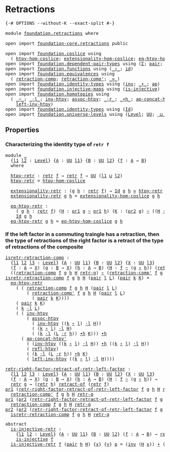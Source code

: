 # Retractions

<pre class="Agda"><a id="24" class="Symbol">{-#</a> <a id="28" class="Keyword">OPTIONS</a> <a id="36" class="Pragma">--without-K</a> <a id="48" class="Pragma">--exact-split</a> <a id="62" class="Symbol">#-}</a>

<a id="67" class="Keyword">module</a> <a id="74" href="foundation.retractions.html" class="Module">foundation.retractions</a> <a id="97" class="Keyword">where</a>

<a id="104" class="Keyword">open</a> <a id="109" class="Keyword">import</a> <a id="116" href="foundation-core.retractions.html" class="Module">foundation-core.retractions</a> <a id="144" class="Keyword">public</a>

<a id="152" class="Keyword">open</a> <a id="157" class="Keyword">import</a> <a id="164" href="foundation.coslice.html" class="Module">foundation.coslice</a> <a id="183" class="Keyword">using</a>
  <a id="191" class="Symbol">(</a> <a id="193" href="foundation.coslice.html#1374" class="Function">htpy-hom-coslice</a><a id="209" class="Symbol">;</a> <a id="211" href="foundation.coslice.html#1605" class="Function">extensionality-hom-coslice</a><a id="237" class="Symbol">;</a> <a id="239" href="foundation.coslice.html#1936" class="Function">eq-htpy-hom-coslice</a><a id="258" class="Symbol">)</a>
<a id="260" class="Keyword">open</a> <a id="265" class="Keyword">import</a> <a id="272" href="foundation.dependent-pair-types.html" class="Module">foundation.dependent-pair-types</a> <a id="304" class="Keyword">using</a> <a id="310" class="Symbol">(</a><a id="311" href="foundation-core.dependent-pair-types.html#502" class="Record">Σ</a><a id="312" class="Symbol">;</a> <a id="314" href="foundation-core.dependent-pair-types.html#575" class="InductiveConstructor">pair</a><a id="318" class="Symbol">;</a> <a id="320" href="foundation-core.dependent-pair-types.html#592" class="Field">pr1</a><a id="323" class="Symbol">;</a> <a id="325" href="foundation-core.dependent-pair-types.html#604" class="Field">pr2</a><a id="328" class="Symbol">)</a>
<a id="330" class="Keyword">open</a> <a id="335" class="Keyword">import</a> <a id="342" href="foundation.functions.html" class="Module">foundation.functions</a> <a id="363" class="Keyword">using</a> <a id="369" class="Symbol">(</a><a id="370" href="foundation-core.functions.html#407" class="Function Operator">_∘_</a><a id="373" class="Symbol">;</a> <a id="375" href="foundation-core.functions.html#309" class="Function">id</a><a id="377" class="Symbol">)</a>
<a id="379" class="Keyword">open</a> <a id="384" class="Keyword">import</a> <a id="391" href="foundation.equivalences.html" class="Module">foundation.equivalences</a> <a id="415" class="Keyword">using</a>
  <a id="423" class="Symbol">(</a> <a id="425" href="foundation-core.equivalences.html#6713" class="Function">retraction-comp</a><a id="440" class="Symbol">;</a> <a id="442" href="foundation-core.equivalences.html#6907" class="Function">retraction-comp&#39;</a><a id="458" class="Symbol">;</a> <a id="460" href="foundation-core.equivalences.html#1607" class="Function Operator">_≃_</a><a id="463" class="Symbol">)</a>
<a id="465" class="Keyword">open</a> <a id="470" class="Keyword">import</a> <a id="477" href="foundation.identity-types.html" class="Module">foundation.identity-types</a> <a id="503" class="Keyword">using</a> <a id="509" class="Symbol">(</a><a id="510" href="foundation-core.identity-types.html#1552" class="Function">inv</a><a id="513" class="Symbol">;</a> <a id="515" href="foundation-core.identity-types.html#1239" class="Function Operator">_∙_</a><a id="518" class="Symbol">;</a> <a id="520" href="foundation-core.identity-types.html#2853" class="Function">ap</a><a id="522" class="Symbol">)</a>
<a id="524" class="Keyword">open</a> <a id="529" class="Keyword">import</a> <a id="536" href="foundation.injective-maps.html" class="Module">foundation.injective-maps</a> <a id="562" class="Keyword">using</a> <a id="568" class="Symbol">(</a><a id="569" href="foundation.injective-maps.html#1295" class="Function">is-injective</a><a id="581" class="Symbol">)</a>
<a id="583" class="Keyword">open</a> <a id="588" class="Keyword">import</a> <a id="595" href="foundation.homotopies.html" class="Module">foundation.homotopies</a> <a id="617" class="Keyword">using</a>
  <a id="625" class="Symbol">(</a> <a id="627" href="foundation-core.homotopies.html#545" class="Function Operator">_~_</a><a id="630" class="Symbol">;</a> <a id="632" href="foundation-core.homotopies.html#1846" class="Function Operator">_·l_</a><a id="636" class="Symbol">;</a> <a id="638" href="foundation-core.homotopies.html#967" class="Function">inv-htpy</a><a id="646" class="Symbol">;</a> <a id="648" href="foundation-core.homotopies.html#2154" class="Function">assoc-htpy</a><a id="658" class="Symbol">;</a> <a id="660" href="foundation-core.homotopies.html#2052" class="Function Operator">_·r_</a><a id="664" class="Symbol">;</a> <a id="666" href="foundation-core.homotopies.html#1136" class="Function Operator">_∙h_</a><a id="670" class="Symbol">;</a> <a id="672" href="foundation.homotopies.html#2187" class="Function">ap-concat-htpy&#39;</a><a id="687" class="Symbol">;</a> <a id="689" href="foundation-core.homotopies.html#710" class="Function">refl-htpy</a><a id="698" class="Symbol">;</a>
    <a id="704" href="foundation-core.homotopies.html#2749" class="Function">left-inv-htpy</a><a id="717" class="Symbol">)</a>
<a id="719" class="Keyword">open</a> <a id="724" class="Keyword">import</a> <a id="731" href="foundation.identity-types.html" class="Module">foundation.identity-types</a> <a id="757" class="Keyword">using</a> <a id="763" class="Symbol">(</a><a id="764" href="foundation-core.identity-types.html#641" class="Datatype">Id</a><a id="766" class="Symbol">)</a>
<a id="768" class="Keyword">open</a> <a id="773" class="Keyword">import</a> <a id="780" href="foundation.universe-levels.html" class="Module">foundation.universe-levels</a> <a id="807" class="Keyword">using</a> <a id="813" class="Symbol">(</a><a id="814" href="Agda.Primitive.html#597" class="Postulate">Level</a><a id="819" class="Symbol">;</a> <a id="821" href="foundation-core.universe-levels.html#222" class="Primitive">UU</a><a id="823" class="Symbol">;</a> <a id="825" href="Agda.Primitive.html#810" class="Primitive Operator">_⊔_</a><a id="828" class="Symbol">)</a>
</pre>
## Properties

### Characterizing the identity type of `retr f`

<pre class="Agda"><a id="908" class="Keyword">module</a> <a id="915" href="foundation.retractions.html#915" class="Module">_</a>
  <a id="919" class="Symbol">{</a><a id="920" href="foundation.retractions.html#920" class="Bound">l1</a> <a id="923" href="foundation.retractions.html#923" class="Bound">l2</a> <a id="926" class="Symbol">:</a> <a id="928" href="Agda.Primitive.html#597" class="Postulate">Level</a><a id="933" class="Symbol">}</a> <a id="935" class="Symbol">{</a><a id="936" href="foundation.retractions.html#936" class="Bound">A</a> <a id="938" class="Symbol">:</a> <a id="940" href="foundation-core.universe-levels.html#222" class="Primitive">UU</a> <a id="943" href="foundation.retractions.html#920" class="Bound">l1</a><a id="945" class="Symbol">}</a> <a id="947" class="Symbol">{</a><a id="948" href="foundation.retractions.html#948" class="Bound">B</a> <a id="950" class="Symbol">:</a> <a id="952" href="foundation-core.universe-levels.html#222" class="Primitive">UU</a> <a id="955" href="foundation.retractions.html#923" class="Bound">l2</a><a id="957" class="Symbol">}</a> <a id="959" class="Symbol">{</a><a id="960" href="foundation.retractions.html#960" class="Bound">f</a> <a id="962" class="Symbol">:</a> <a id="964" href="foundation.retractions.html#936" class="Bound">A</a> <a id="966" class="Symbol">→</a> <a id="968" href="foundation.retractions.html#948" class="Bound">B</a><a id="969" class="Symbol">}</a>
  <a id="973" class="Keyword">where</a>
  
  <a id="984" href="foundation.retractions.html#984" class="Function">htpy-retr</a> <a id="994" class="Symbol">:</a> <a id="996" href="foundation-core.retractions.html#593" class="Function">retr</a> <a id="1001" href="foundation.retractions.html#960" class="Bound">f</a> <a id="1003" class="Symbol">→</a> <a id="1005" href="foundation-core.retractions.html#593" class="Function">retr</a> <a id="1010" href="foundation.retractions.html#960" class="Bound">f</a> <a id="1012" class="Symbol">→</a> <a id="1014" href="foundation-core.universe-levels.html#222" class="Primitive">UU</a> <a id="1017" class="Symbol">(</a><a id="1018" href="foundation.retractions.html#920" class="Bound">l1</a> <a id="1021" href="Agda.Primitive.html#810" class="Primitive Operator">⊔</a> <a id="1023" href="foundation.retractions.html#923" class="Bound">l2</a><a id="1025" class="Symbol">)</a>
  <a id="1029" href="foundation.retractions.html#984" class="Function">htpy-retr</a> <a id="1039" class="Symbol">=</a> <a id="1041" href="foundation.coslice.html#1374" class="Function">htpy-hom-coslice</a>

  <a id="1061" href="foundation.retractions.html#1061" class="Function">extensionality-retr</a> <a id="1081" class="Symbol">:</a> <a id="1083" class="Symbol">(</a><a id="1084" href="foundation.retractions.html#1084" class="Bound">g</a> <a id="1086" href="foundation.retractions.html#1086" class="Bound">h</a> <a id="1088" class="Symbol">:</a> <a id="1090" href="foundation-core.retractions.html#593" class="Function">retr</a> <a id="1095" href="foundation.retractions.html#960" class="Bound">f</a><a id="1096" class="Symbol">)</a> <a id="1098" class="Symbol">→</a> <a id="1100" href="foundation-core.identity-types.html#641" class="Datatype">Id</a> <a id="1103" href="foundation.retractions.html#1084" class="Bound">g</a> <a id="1105" href="foundation.retractions.html#1086" class="Bound">h</a> <a id="1107" href="foundation-core.equivalences.html#1607" class="Function Operator">≃</a> <a id="1109" href="foundation.retractions.html#984" class="Function">htpy-retr</a> <a id="1119" href="foundation.retractions.html#1084" class="Bound">g</a> <a id="1121" href="foundation.retractions.html#1086" class="Bound">h</a>
  <a id="1125" href="foundation.retractions.html#1061" class="Function">extensionality-retr</a> <a id="1145" href="foundation.retractions.html#1145" class="Bound">g</a> <a id="1147" href="foundation.retractions.html#1147" class="Bound">h</a> <a id="1149" class="Symbol">=</a> <a id="1151" href="foundation.coslice.html#1605" class="Function">extensionality-hom-coslice</a> <a id="1178" href="foundation.retractions.html#1145" class="Bound">g</a> <a id="1180" href="foundation.retractions.html#1147" class="Bound">h</a>

  <a id="1185" href="foundation.retractions.html#1185" class="Function">eq-htpy-retr</a> <a id="1198" class="Symbol">:</a>
    <a id="1204" class="Symbol">(</a> <a id="1206" href="foundation.retractions.html#1206" class="Bound">g</a> <a id="1208" href="foundation.retractions.html#1208" class="Bound">h</a> <a id="1210" class="Symbol">:</a> <a id="1212" href="foundation-core.retractions.html#593" class="Function">retr</a> <a id="1217" href="foundation.retractions.html#960" class="Bound">f</a><a id="1218" class="Symbol">)</a> <a id="1220" class="Symbol">(</a><a id="1221" href="foundation.retractions.html#1221" class="Bound">H</a> <a id="1223" class="Symbol">:</a> <a id="1225" href="foundation-core.dependent-pair-types.html#592" class="Field">pr1</a> <a id="1229" href="foundation.retractions.html#1206" class="Bound">g</a> <a id="1231" href="foundation-core.homotopies.html#545" class="Function Operator">~</a> <a id="1233" href="foundation-core.dependent-pair-types.html#592" class="Field">pr1</a> <a id="1237" href="foundation.retractions.html#1208" class="Bound">h</a><a id="1238" class="Symbol">)</a> <a id="1240" class="Symbol">(</a><a id="1241" href="foundation.retractions.html#1241" class="Bound">K</a> <a id="1243" class="Symbol">:</a> <a id="1245" class="Symbol">(</a><a id="1246" href="foundation-core.dependent-pair-types.html#604" class="Field">pr2</a> <a id="1250" href="foundation.retractions.html#1206" class="Bound">g</a><a id="1251" class="Symbol">)</a> <a id="1253" href="foundation-core.homotopies.html#545" class="Function Operator">~</a> <a id="1255" class="Symbol">((</a><a id="1257" href="foundation.retractions.html#1221" class="Bound">H</a> <a id="1259" href="foundation-core.homotopies.html#2052" class="Function Operator">·r</a> <a id="1262" href="foundation.retractions.html#960" class="Bound">f</a><a id="1263" class="Symbol">)</a> <a id="1265" href="foundation-core.homotopies.html#1136" class="Function Operator">∙h</a> <a id="1268" href="foundation-core.dependent-pair-types.html#604" class="Field">pr2</a> <a id="1272" href="foundation.retractions.html#1208" class="Bound">h</a><a id="1273" class="Symbol">))</a> <a id="1276" class="Symbol">→</a>
    <a id="1282" href="foundation-core.identity-types.html#641" class="Datatype">Id</a> <a id="1285" href="foundation.retractions.html#1206" class="Bound">g</a> <a id="1287" href="foundation.retractions.html#1208" class="Bound">h</a>
  <a id="1291" href="foundation.retractions.html#1185" class="Function">eq-htpy-retr</a> <a id="1304" href="foundation.retractions.html#1304" class="Bound">g</a> <a id="1306" href="foundation.retractions.html#1306" class="Bound">h</a> <a id="1308" class="Symbol">=</a> <a id="1310" href="foundation.coslice.html#1936" class="Function">eq-htpy-hom-coslice</a> <a id="1330" href="foundation.retractions.html#1304" class="Bound">g</a> <a id="1332" href="foundation.retractions.html#1306" class="Bound">h</a> 
</pre>
### If the left factor in a commuting traingle has a retraction, then the type of retractions of the right factor is a retract of the type of retractions of the composite

<pre class="Agda"><a id="isretr-retraction-comp"></a><a id="1520" href="foundation.retractions.html#1520" class="Function">isretr-retraction-comp</a> <a id="1543" class="Symbol">:</a>
  <a id="1547" class="Symbol">{</a><a id="1548" href="foundation.retractions.html#1548" class="Bound">l1</a> <a id="1551" href="foundation.retractions.html#1551" class="Bound">l2</a> <a id="1554" href="foundation.retractions.html#1554" class="Bound">l3</a> <a id="1557" class="Symbol">:</a> <a id="1559" href="Agda.Primitive.html#597" class="Postulate">Level</a><a id="1564" class="Symbol">}</a> <a id="1566" class="Symbol">{</a><a id="1567" href="foundation.retractions.html#1567" class="Bound">A</a> <a id="1569" class="Symbol">:</a> <a id="1571" href="foundation-core.universe-levels.html#222" class="Primitive">UU</a> <a id="1574" href="foundation.retractions.html#1548" class="Bound">l1</a><a id="1576" class="Symbol">}</a> <a id="1578" class="Symbol">{</a><a id="1579" href="foundation.retractions.html#1579" class="Bound">B</a> <a id="1581" class="Symbol">:</a> <a id="1583" href="foundation-core.universe-levels.html#222" class="Primitive">UU</a> <a id="1586" href="foundation.retractions.html#1551" class="Bound">l2</a><a id="1588" class="Symbol">}</a> <a id="1590" class="Symbol">{</a><a id="1591" href="foundation.retractions.html#1591" class="Bound">X</a> <a id="1593" class="Symbol">:</a> <a id="1595" href="foundation-core.universe-levels.html#222" class="Primitive">UU</a> <a id="1598" href="foundation.retractions.html#1554" class="Bound">l3</a><a id="1600" class="Symbol">}</a>
  <a id="1604" class="Symbol">(</a><a id="1605" href="foundation.retractions.html#1605" class="Bound">f</a> <a id="1607" class="Symbol">:</a> <a id="1609" href="foundation.retractions.html#1567" class="Bound">A</a> <a id="1611" class="Symbol">→</a> <a id="1613" href="foundation.retractions.html#1591" class="Bound">X</a><a id="1614" class="Symbol">)</a> <a id="1616" class="Symbol">(</a><a id="1617" href="foundation.retractions.html#1617" class="Bound">g</a> <a id="1619" class="Symbol">:</a> <a id="1621" href="foundation.retractions.html#1579" class="Bound">B</a> <a id="1623" class="Symbol">→</a> <a id="1625" href="foundation.retractions.html#1591" class="Bound">X</a><a id="1626" class="Symbol">)</a> <a id="1628" class="Symbol">(</a><a id="1629" href="foundation.retractions.html#1629" class="Bound">h</a> <a id="1631" class="Symbol">:</a> <a id="1633" href="foundation.retractions.html#1567" class="Bound">A</a> <a id="1635" class="Symbol">→</a> <a id="1637" href="foundation.retractions.html#1579" class="Bound">B</a><a id="1638" class="Symbol">)</a> <a id="1640" class="Symbol">(</a><a id="1641" href="foundation.retractions.html#1641" class="Bound">H</a> <a id="1643" class="Symbol">:</a> <a id="1645" href="foundation.retractions.html#1605" class="Bound">f</a> <a id="1647" href="foundation-core.homotopies.html#545" class="Function Operator">~</a> <a id="1649" class="Symbol">(</a><a id="1650" href="foundation.retractions.html#1617" class="Bound">g</a> <a id="1652" href="foundation-core.functions.html#407" class="Function Operator">∘</a> <a id="1654" href="foundation.retractions.html#1629" class="Bound">h</a><a id="1655" class="Symbol">))</a> <a id="1658" class="Symbol">(</a><a id="1659" href="foundation.retractions.html#1659" class="Bound">retr-g</a> <a id="1666" class="Symbol">:</a> <a id="1668" href="foundation-core.retractions.html#593" class="Function">retr</a> <a id="1673" href="foundation.retractions.html#1617" class="Bound">g</a><a id="1674" class="Symbol">)</a> <a id="1676" class="Symbol">→</a>
  <a id="1680" class="Symbol">((</a><a id="1682" href="foundation-core.equivalences.html#6713" class="Function">retraction-comp</a> <a id="1698" href="foundation.retractions.html#1605" class="Bound">f</a> <a id="1700" href="foundation.retractions.html#1617" class="Bound">g</a> <a id="1702" href="foundation.retractions.html#1629" class="Bound">h</a> <a id="1704" href="foundation.retractions.html#1641" class="Bound">H</a> <a id="1706" href="foundation.retractions.html#1659" class="Bound">retr-g</a><a id="1712" class="Symbol">)</a> <a id="1714" href="foundation-core.functions.html#407" class="Function Operator">∘</a> <a id="1716" class="Symbol">(</a><a id="1717" href="foundation-core.equivalences.html#6907" class="Function">retraction-comp&#39;</a> <a id="1734" href="foundation.retractions.html#1605" class="Bound">f</a> <a id="1736" href="foundation.retractions.html#1617" class="Bound">g</a> <a id="1738" href="foundation.retractions.html#1629" class="Bound">h</a> <a id="1740" href="foundation.retractions.html#1641" class="Bound">H</a> <a id="1742" href="foundation.retractions.html#1659" class="Bound">retr-g</a><a id="1748" class="Symbol">))</a> <a id="1751" href="foundation-core.homotopies.html#545" class="Function Operator">~</a> <a id="1753" href="foundation-core.functions.html#309" class="Function">id</a>
<a id="1756" href="foundation.retractions.html#1520" class="Function">isretr-retraction-comp</a> <a id="1779" href="foundation.retractions.html#1779" class="Bound">f</a> <a id="1781" href="foundation.retractions.html#1781" class="Bound">g</a> <a id="1783" href="foundation.retractions.html#1783" class="Bound">h</a> <a id="1785" href="foundation.retractions.html#1785" class="Bound">H</a> <a id="1787" class="Symbol">(</a><a id="1788" href="foundation-core.dependent-pair-types.html#575" class="InductiveConstructor">pair</a> <a id="1793" href="foundation.retractions.html#1793" class="Bound">l</a> <a id="1795" href="foundation.retractions.html#1795" class="Bound">L</a><a id="1796" class="Symbol">)</a> <a id="1798" class="Symbol">(</a><a id="1799" href="foundation-core.dependent-pair-types.html#575" class="InductiveConstructor">pair</a> <a id="1804" href="foundation.retractions.html#1804" class="Bound">k</a> <a id="1806" href="foundation.retractions.html#1806" class="Bound">K</a><a id="1807" class="Symbol">)</a> <a id="1809" class="Symbol">=</a>
  <a id="1813" href="foundation.retractions.html#1185" class="Function">eq-htpy-retr</a>
    <a id="1830" class="Symbol">(</a> <a id="1832" class="Symbol">(</a> <a id="1834" href="foundation-core.equivalences.html#6713" class="Function">retraction-comp</a> <a id="1850" href="foundation.retractions.html#1779" class="Bound">f</a> <a id="1852" href="foundation.retractions.html#1781" class="Bound">g</a> <a id="1854" href="foundation.retractions.html#1783" class="Bound">h</a> <a id="1856" href="foundation.retractions.html#1785" class="Bound">H</a> <a id="1858" class="Symbol">(</a><a id="1859" href="foundation-core.dependent-pair-types.html#575" class="InductiveConstructor">pair</a> <a id="1864" href="foundation.retractions.html#1793" class="Bound">l</a> <a id="1866" href="foundation.retractions.html#1795" class="Bound">L</a><a id="1867" class="Symbol">)</a>
        <a id="1877" class="Symbol">(</a> <a id="1879" href="foundation-core.equivalences.html#6907" class="Function">retraction-comp&#39;</a> <a id="1896" href="foundation.retractions.html#1779" class="Bound">f</a> <a id="1898" href="foundation.retractions.html#1781" class="Bound">g</a> <a id="1900" href="foundation.retractions.html#1783" class="Bound">h</a> <a id="1902" href="foundation.retractions.html#1785" class="Bound">H</a> <a id="1904" class="Symbol">(</a><a id="1905" href="foundation-core.dependent-pair-types.html#575" class="InductiveConstructor">pair</a> <a id="1910" href="foundation.retractions.html#1793" class="Bound">l</a> <a id="1912" href="foundation.retractions.html#1795" class="Bound">L</a><a id="1913" class="Symbol">)</a>
          <a id="1925" class="Symbol">(</a> <a id="1927" href="foundation-core.dependent-pair-types.html#575" class="InductiveConstructor">pair</a> <a id="1932" href="foundation.retractions.html#1804" class="Bound">k</a> <a id="1934" href="foundation.retractions.html#1806" class="Bound">K</a><a id="1935" class="Symbol">))))</a>
    <a id="1944" class="Symbol">(</a> <a id="1946" href="foundation-core.dependent-pair-types.html#575" class="InductiveConstructor">pair</a> <a id="1951" href="foundation.retractions.html#1804" class="Bound">k</a> <a id="1953" href="foundation.retractions.html#1806" class="Bound">K</a><a id="1954" class="Symbol">)</a>
    <a id="1960" class="Symbol">(</a> <a id="1962" href="foundation.retractions.html#1804" class="Bound">k</a> <a id="1964" href="foundation-core.homotopies.html#1846" class="Function Operator">·l</a> <a id="1967" href="foundation.retractions.html#1795" class="Bound">L</a><a id="1968" class="Symbol">)</a>
    <a id="1974" class="Symbol">(</a> <a id="1976" class="Symbol">(</a> <a id="1978" href="foundation-core.homotopies.html#967" class="Function">inv-htpy</a>
        <a id="1995" class="Symbol">(</a> <a id="1997" href="foundation-core.homotopies.html#2154" class="Function">assoc-htpy</a>
          <a id="2018" class="Symbol">(</a> <a id="2020" href="foundation-core.homotopies.html#967" class="Function">inv-htpy</a> <a id="2029" class="Symbol">((</a><a id="2031" href="foundation.retractions.html#1804" class="Bound">k</a> <a id="2033" href="foundation-core.functions.html#407" class="Function Operator">∘</a> <a id="2035" href="foundation.retractions.html#1793" class="Bound">l</a><a id="2036" class="Symbol">)</a> <a id="2038" href="foundation-core.homotopies.html#1846" class="Function Operator">·l</a> <a id="2041" href="foundation.retractions.html#1785" class="Bound">H</a><a id="2042" class="Symbol">))</a>
          <a id="2055" class="Symbol">(</a> <a id="2057" class="Symbol">(</a><a id="2058" href="foundation.retractions.html#1804" class="Bound">k</a> <a id="2060" href="foundation-core.functions.html#407" class="Function Operator">∘</a> <a id="2062" href="foundation.retractions.html#1793" class="Bound">l</a><a id="2063" class="Symbol">)</a> <a id="2065" href="foundation-core.homotopies.html#1846" class="Function Operator">·l</a> <a id="2068" href="foundation.retractions.html#1785" class="Bound">H</a><a id="2069" class="Symbol">)</a>
          <a id="2081" class="Symbol">(</a> <a id="2083" class="Symbol">(</a><a id="2084" href="foundation.retractions.html#1804" class="Bound">k</a> <a id="2086" href="foundation-core.homotopies.html#1846" class="Function Operator">·l</a> <a id="2089" class="Symbol">(</a><a id="2090" href="foundation.retractions.html#1795" class="Bound">L</a> <a id="2092" href="foundation-core.homotopies.html#2052" class="Function Operator">·r</a> <a id="2095" href="foundation.retractions.html#1783" class="Bound">h</a><a id="2096" class="Symbol">))</a> <a id="2099" href="foundation-core.homotopies.html#1136" class="Function Operator">∙h</a> <a id="2102" href="foundation.retractions.html#1806" class="Bound">K</a><a id="2103" class="Symbol">)))</a> <a id="2107" href="foundation-core.homotopies.html#1136" class="Function Operator">∙h</a>
      <a id="2116" class="Symbol">(</a> <a id="2118" href="foundation.homotopies.html#2187" class="Function">ap-concat-htpy&#39;</a>
        <a id="2142" class="Symbol">(</a> <a id="2144" class="Symbol">(</a><a id="2145" href="foundation-core.homotopies.html#967" class="Function">inv-htpy</a> <a id="2154" class="Symbol">((</a><a id="2156" href="foundation.retractions.html#1804" class="Bound">k</a> <a id="2158" href="foundation-core.functions.html#407" class="Function Operator">∘</a> <a id="2160" href="foundation.retractions.html#1793" class="Bound">l</a><a id="2161" class="Symbol">)</a> <a id="2163" href="foundation-core.homotopies.html#1846" class="Function Operator">·l</a> <a id="2166" href="foundation.retractions.html#1785" class="Bound">H</a><a id="2167" class="Symbol">))</a> <a id="2170" href="foundation-core.homotopies.html#1136" class="Function Operator">∙h</a> <a id="2173" class="Symbol">((</a><a id="2175" href="foundation.retractions.html#1804" class="Bound">k</a> <a id="2177" href="foundation-core.functions.html#407" class="Function Operator">∘</a> <a id="2179" href="foundation.retractions.html#1793" class="Bound">l</a><a id="2180" class="Symbol">)</a> <a id="2182" href="foundation-core.homotopies.html#1846" class="Function Operator">·l</a> <a id="2185" href="foundation.retractions.html#1785" class="Bound">H</a><a id="2186" class="Symbol">))</a>
        <a id="2197" class="Symbol">(</a> <a id="2199" href="foundation-core.homotopies.html#710" class="Function">refl-htpy</a><a id="2208" class="Symbol">)</a>
        <a id="2218" class="Symbol">(</a> <a id="2220" class="Symbol">(</a><a id="2221" href="foundation.retractions.html#1804" class="Bound">k</a> <a id="2223" href="foundation-core.homotopies.html#1846" class="Function Operator">·l</a> <a id="2226" class="Symbol">(</a><a id="2227" href="foundation.retractions.html#1795" class="Bound">L</a> <a id="2229" href="foundation-core.homotopies.html#2052" class="Function Operator">·r</a> <a id="2232" href="foundation.retractions.html#1783" class="Bound">h</a><a id="2233" class="Symbol">))</a> <a id="2236" href="foundation-core.homotopies.html#1136" class="Function Operator">∙h</a> <a id="2239" href="foundation.retractions.html#1806" class="Bound">K</a><a id="2240" class="Symbol">)</a>
        <a id="2250" class="Symbol">(</a> <a id="2252" href="foundation-core.homotopies.html#2749" class="Function">left-inv-htpy</a> <a id="2266" class="Symbol">((</a><a id="2268" href="foundation.retractions.html#1804" class="Bound">k</a> <a id="2270" href="foundation-core.functions.html#407" class="Function Operator">∘</a> <a id="2272" href="foundation.retractions.html#1793" class="Bound">l</a><a id="2273" class="Symbol">)</a> <a id="2275" href="foundation-core.homotopies.html#1846" class="Function Operator">·l</a> <a id="2278" href="foundation.retractions.html#1785" class="Bound">H</a><a id="2279" class="Symbol">))))</a>
  
<a id="retr-right-factor-retract-of-retr-left-factor"></a><a id="2287" href="foundation.retractions.html#2287" class="Function">retr-right-factor-retract-of-retr-left-factor</a> <a id="2333" class="Symbol">:</a>
  <a id="2337" class="Symbol">{</a><a id="2338" href="foundation.retractions.html#2338" class="Bound">l1</a> <a id="2341" href="foundation.retractions.html#2341" class="Bound">l2</a> <a id="2344" href="foundation.retractions.html#2344" class="Bound">l3</a> <a id="2347" class="Symbol">:</a> <a id="2349" href="Agda.Primitive.html#597" class="Postulate">Level</a><a id="2354" class="Symbol">}</a> <a id="2356" class="Symbol">{</a><a id="2357" href="foundation.retractions.html#2357" class="Bound">A</a> <a id="2359" class="Symbol">:</a> <a id="2361" href="foundation-core.universe-levels.html#222" class="Primitive">UU</a> <a id="2364" href="foundation.retractions.html#2338" class="Bound">l1</a><a id="2366" class="Symbol">}</a> <a id="2368" class="Symbol">{</a><a id="2369" href="foundation.retractions.html#2369" class="Bound">B</a> <a id="2371" class="Symbol">:</a> <a id="2373" href="foundation-core.universe-levels.html#222" class="Primitive">UU</a> <a id="2376" href="foundation.retractions.html#2341" class="Bound">l2</a><a id="2378" class="Symbol">}</a> <a id="2380" class="Symbol">{</a><a id="2381" href="foundation.retractions.html#2381" class="Bound">X</a> <a id="2383" class="Symbol">:</a> <a id="2385" href="foundation-core.universe-levels.html#222" class="Primitive">UU</a> <a id="2388" href="foundation.retractions.html#2344" class="Bound">l3</a><a id="2390" class="Symbol">}</a>
  <a id="2394" class="Symbol">(</a><a id="2395" href="foundation.retractions.html#2395" class="Bound">f</a> <a id="2397" class="Symbol">:</a> <a id="2399" href="foundation.retractions.html#2357" class="Bound">A</a> <a id="2401" class="Symbol">→</a> <a id="2403" href="foundation.retractions.html#2381" class="Bound">X</a><a id="2404" class="Symbol">)</a> <a id="2406" class="Symbol">(</a><a id="2407" href="foundation.retractions.html#2407" class="Bound">g</a> <a id="2409" class="Symbol">:</a> <a id="2411" href="foundation.retractions.html#2369" class="Bound">B</a> <a id="2413" class="Symbol">→</a> <a id="2415" href="foundation.retractions.html#2381" class="Bound">X</a><a id="2416" class="Symbol">)</a> <a id="2418" class="Symbol">(</a><a id="2419" href="foundation.retractions.html#2419" class="Bound">h</a> <a id="2421" class="Symbol">:</a> <a id="2423" href="foundation.retractions.html#2357" class="Bound">A</a> <a id="2425" class="Symbol">→</a> <a id="2427" href="foundation.retractions.html#2369" class="Bound">B</a><a id="2428" class="Symbol">)</a> <a id="2430" class="Symbol">(</a><a id="2431" href="foundation.retractions.html#2431" class="Bound">H</a> <a id="2433" class="Symbol">:</a> <a id="2435" href="foundation.retractions.html#2395" class="Bound">f</a> <a id="2437" href="foundation-core.homotopies.html#545" class="Function Operator">~</a> <a id="2439" class="Symbol">(</a><a id="2440" href="foundation.retractions.html#2407" class="Bound">g</a> <a id="2442" href="foundation-core.functions.html#407" class="Function Operator">∘</a> <a id="2444" href="foundation.retractions.html#2419" class="Bound">h</a><a id="2445" class="Symbol">))</a> <a id="2448" class="Symbol">→</a>
  <a id="2452" href="foundation-core.retractions.html#593" class="Function">retr</a> <a id="2457" href="foundation.retractions.html#2407" class="Bound">g</a> <a id="2459" class="Symbol">→</a> <a id="2461" class="Symbol">(</a><a id="2462" href="foundation-core.retractions.html#593" class="Function">retr</a> <a id="2467" href="foundation.retractions.html#2419" class="Bound">h</a><a id="2468" class="Symbol">)</a> <a id="2470" href="foundation-core.retractions.html#670" class="Function Operator">retract-of</a> <a id="2481" class="Symbol">(</a><a id="2482" href="foundation-core.retractions.html#593" class="Function">retr</a> <a id="2487" href="foundation.retractions.html#2395" class="Bound">f</a><a id="2488" class="Symbol">)</a>
<a id="2490" href="foundation-core.dependent-pair-types.html#592" class="Field">pr1</a> <a id="2494" class="Symbol">(</a><a id="2495" href="foundation.retractions.html#2287" class="Function">retr-right-factor-retract-of-retr-left-factor</a> <a id="2541" href="foundation.retractions.html#2541" class="Bound">f</a> <a id="2543" href="foundation.retractions.html#2543" class="Bound">g</a> <a id="2545" href="foundation.retractions.html#2545" class="Bound">h</a> <a id="2547" href="foundation.retractions.html#2547" class="Bound">H</a> <a id="2549" href="foundation.retractions.html#2549" class="Bound">retr-g</a><a id="2555" class="Symbol">)</a> <a id="2557" class="Symbol">=</a>
  <a id="2561" href="foundation-core.equivalences.html#6907" class="Function">retraction-comp&#39;</a> <a id="2578" href="foundation.retractions.html#2541" class="Bound">f</a> <a id="2580" href="foundation.retractions.html#2543" class="Bound">g</a> <a id="2582" href="foundation.retractions.html#2545" class="Bound">h</a> <a id="2584" href="foundation.retractions.html#2547" class="Bound">H</a> <a id="2586" href="foundation.retractions.html#2549" class="Bound">retr-g</a>
<a id="2593" href="foundation-core.dependent-pair-types.html#592" class="Field">pr1</a> <a id="2597" class="Symbol">(</a><a id="2598" href="foundation-core.dependent-pair-types.html#604" class="Field">pr2</a> <a id="2602" class="Symbol">(</a><a id="2603" href="foundation.retractions.html#2287" class="Function">retr-right-factor-retract-of-retr-left-factor</a> <a id="2649" href="foundation.retractions.html#2649" class="Bound">f</a> <a id="2651" href="foundation.retractions.html#2651" class="Bound">g</a> <a id="2653" href="foundation.retractions.html#2653" class="Bound">h</a> <a id="2655" href="foundation.retractions.html#2655" class="Bound">H</a> <a id="2657" href="foundation.retractions.html#2657" class="Bound">retr-g</a><a id="2663" class="Symbol">))</a> <a id="2666" class="Symbol">=</a>
  <a id="2670" href="foundation-core.equivalences.html#6713" class="Function">retraction-comp</a> <a id="2686" href="foundation.retractions.html#2649" class="Bound">f</a> <a id="2688" href="foundation.retractions.html#2651" class="Bound">g</a> <a id="2690" href="foundation.retractions.html#2653" class="Bound">h</a> <a id="2692" href="foundation.retractions.html#2655" class="Bound">H</a> <a id="2694" href="foundation.retractions.html#2657" class="Bound">retr-g</a>
<a id="2701" href="foundation-core.dependent-pair-types.html#604" class="Field">pr2</a> <a id="2705" class="Symbol">(</a><a id="2706" href="foundation-core.dependent-pair-types.html#604" class="Field">pr2</a> <a id="2710" class="Symbol">(</a><a id="2711" href="foundation.retractions.html#2287" class="Function">retr-right-factor-retract-of-retr-left-factor</a> <a id="2757" href="foundation.retractions.html#2757" class="Bound">f</a> <a id="2759" href="foundation.retractions.html#2759" class="Bound">g</a> <a id="2761" href="foundation.retractions.html#2761" class="Bound">h</a> <a id="2763" href="foundation.retractions.html#2763" class="Bound">H</a> <a id="2765" href="foundation.retractions.html#2765" class="Bound">retr-g</a><a id="2771" class="Symbol">))</a> <a id="2774" class="Symbol">=</a>
  <a id="2778" href="foundation.retractions.html#1520" class="Function">isretr-retraction-comp</a> <a id="2801" href="foundation.retractions.html#2757" class="Bound">f</a> <a id="2803" href="foundation.retractions.html#2759" class="Bound">g</a> <a id="2805" href="foundation.retractions.html#2761" class="Bound">h</a> <a id="2807" href="foundation.retractions.html#2763" class="Bound">H</a> <a id="2809" href="foundation.retractions.html#2765" class="Bound">retr-g</a>
</pre>
<pre class="Agda"><a id="2829" class="Keyword">abstract</a>
  <a id="is-injective-retr"></a><a id="2840" href="foundation.retractions.html#2840" class="Function">is-injective-retr</a> <a id="2858" class="Symbol">:</a>
    <a id="2864" class="Symbol">{</a><a id="2865" href="foundation.retractions.html#2865" class="Bound">l1</a> <a id="2868" href="foundation.retractions.html#2868" class="Bound">l2</a> <a id="2871" class="Symbol">:</a> <a id="2873" href="Agda.Primitive.html#597" class="Postulate">Level</a><a id="2878" class="Symbol">}</a> <a id="2880" class="Symbol">{</a><a id="2881" href="foundation.retractions.html#2881" class="Bound">A</a> <a id="2883" class="Symbol">:</a> <a id="2885" href="foundation-core.universe-levels.html#222" class="Primitive">UU</a> <a id="2888" href="foundation.retractions.html#2865" class="Bound">l1</a><a id="2890" class="Symbol">}</a> <a id="2892" class="Symbol">{</a><a id="2893" href="foundation.retractions.html#2893" class="Bound">B</a> <a id="2895" class="Symbol">:</a> <a id="2897" href="foundation-core.universe-levels.html#222" class="Primitive">UU</a> <a id="2900" href="foundation.retractions.html#2868" class="Bound">l2</a><a id="2902" class="Symbol">}</a> <a id="2904" class="Symbol">(</a><a id="2905" href="foundation.retractions.html#2905" class="Bound">f</a> <a id="2907" class="Symbol">:</a> <a id="2909" href="foundation.retractions.html#2881" class="Bound">A</a> <a id="2911" class="Symbol">→</a> <a id="2913" href="foundation.retractions.html#2893" class="Bound">B</a><a id="2914" class="Symbol">)</a> <a id="2916" class="Symbol">→</a> <a id="2918" href="foundation-core.retractions.html#593" class="Function">retr</a> <a id="2923" href="foundation.retractions.html#2905" class="Bound">f</a> <a id="2925" class="Symbol">→</a>
    <a id="2931" href="foundation.injective-maps.html#1295" class="Function">is-injective</a> <a id="2944" href="foundation.retractions.html#2905" class="Bound">f</a>
  <a id="2948" href="foundation.retractions.html#2840" class="Function">is-injective-retr</a> <a id="2966" href="foundation.retractions.html#2966" class="Bound">f</a> <a id="2968" class="Symbol">(</a><a id="2969" href="foundation-core.dependent-pair-types.html#575" class="InductiveConstructor">pair</a> <a id="2974" href="foundation.retractions.html#2974" class="Bound">h</a> <a id="2976" href="foundation.retractions.html#2976" class="Bound">H</a><a id="2977" class="Symbol">)</a> <a id="2979" class="Symbol">{</a><a id="2980" href="foundation.retractions.html#2980" class="Bound">x</a><a id="2981" class="Symbol">}</a> <a id="2983" class="Symbol">{</a><a id="2984" href="foundation.retractions.html#2984" class="Bound">y</a><a id="2985" class="Symbol">}</a> <a id="2987" href="foundation.retractions.html#2987" class="Bound">p</a> <a id="2989" class="Symbol">=</a> <a id="2991" class="Symbol">(</a><a id="2992" href="foundation-core.identity-types.html#1552" class="Function">inv</a> <a id="2996" class="Symbol">(</a><a id="2997" href="foundation.retractions.html#2976" class="Bound">H</a> <a id="2999" href="foundation.retractions.html#2980" class="Bound">x</a><a id="3000" class="Symbol">))</a> <a id="3003" href="foundation-core.identity-types.html#1239" class="Function Operator">∙</a> <a id="3005" class="Symbol">(</a><a id="3006" href="foundation-core.identity-types.html#2853" class="Function">ap</a> <a id="3009" href="foundation.retractions.html#2974" class="Bound">h</a> <a id="3011" href="foundation.retractions.html#2987" class="Bound">p</a> <a id="3013" href="foundation-core.identity-types.html#1239" class="Function Operator">∙</a> <a id="3015" href="foundation.retractions.html#2976" class="Bound">H</a> <a id="3017" href="foundation.retractions.html#2984" class="Bound">y</a><a id="3018" class="Symbol">)</a>
</pre>